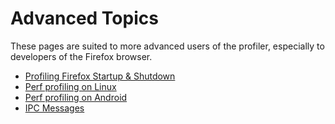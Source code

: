 # Advanced Topics

These pages are suited to more advanced users of the profiler, especially to
developers of the Firefox browser.

* [Profiling Firefox Startup & Shutdown](./guide-startup-shutdown.md)
* [Perf profiling on Linux](./guide-perf-profiling.md)
* [Perf profiling on Android](./guide-android-profiling.md)
* [IPC Messages](./ipc-messages.md)

